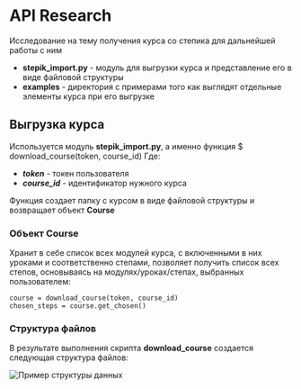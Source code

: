 # API Research
Исследование на тему получения курса со степика для дальнейшей работы с ним
 - **stepik_import.py** - модуль для выгрузки курса и представление его в виде файловой структуры
 - **examples** - директория с примерами того как выглядят отдельные элементы курса при его выгрузке 
## Выгрузка курса
Используется модуль **stepik_import.py**, а именно функция
     $  download_course(token, course_id)
Где:
 - ***token*** - токен пользователя
 - ***course_id*** - идентификатор нужного курса

Функция создает папку с курсом в виде файловой структуры и возвращает объект **Course**
### Объект Course

Хранит в себе список всех модулей курса, с включенными в них уроками и соответственно степами, позволяет получить список всех степов, основываясь на модулях/уроках/степах, выбранных пользователем:

    course = download_course(token, course_id)
    chosen_steps = course.get_chosen()
### Структура файлов
В результате выполнения скрипта **download_course** создается следующая структура файлов:

![Пример структуры данных](https://github.com/moevm/mse_generator_of_test_works_for_Stepik/raw/dev/API%20research/examples/file_structure_example.png?raw=true)
